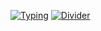 [![Typing](https://readme-typing-svg.demolab.com?font=Fira+Code&weight=600&size=24&duration=3200&pause=1000&color=2F81F7&width=435&lines=Hi!+I'm+driversline;Got+questions+about+the+code?;Hit+me+up+on+Discord)](https://github.com/driversline)
[![Divider](https://readme-typing-svg.demolab.com?font=Fira+Code&duration=4000&pause=1000&color=5865F2&width=400&lines=🔗・・•🔗・・・🔗・・・🔗・・・🔗・・・🔗・・・🔗・・・🔗)](https://discord.com/users/1206587994576912416)
